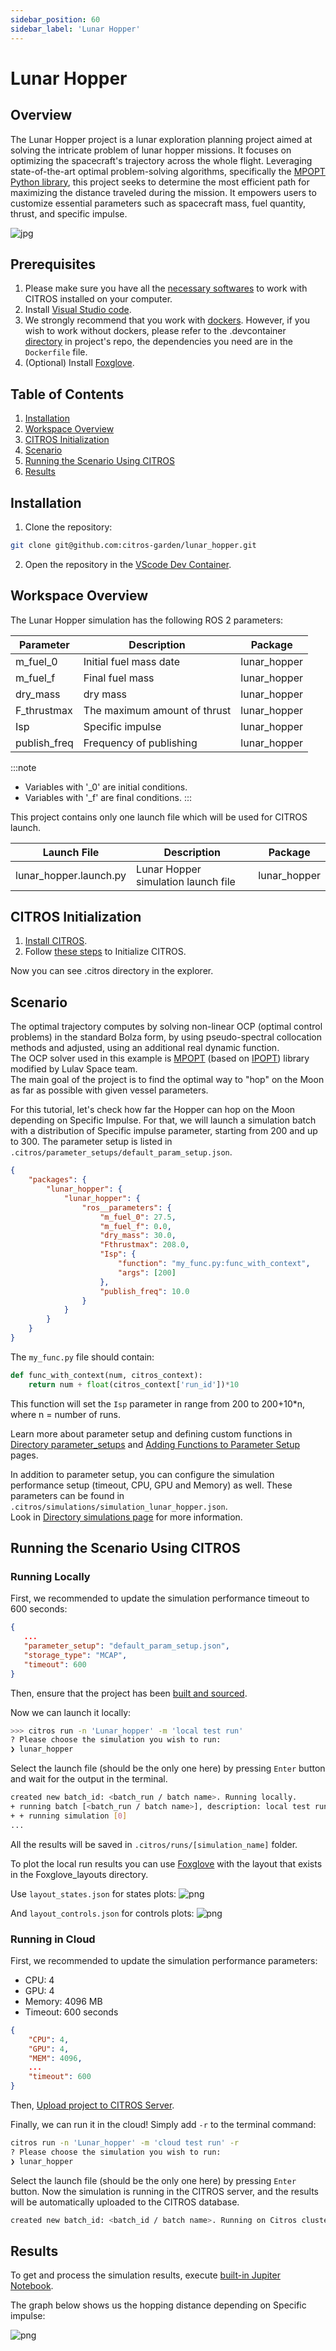 ```yaml
---
sidebar_position: 60
sidebar_label: 'Lunar Hopper'
---
```


# Lunar Hopper

## Overview
The Lunar Hopper project is a lunar exploration planning project aimed at solving the intricate problem of lunar hopper missions. It focuses on optimizing the spacecraft's trajectory across the whole flight. Leveraging state-of-the-art optimal problem-solving algorithms, specifically the [MPOPT Python library](https://mpopt.readthedocs.io/en/latest/), this project seeks to determine the most efficient path for maximizing the distance traveled during the mission. It empowers users to customize essential parameters such as spacecraft mass, fuel quantity, thrust, and specific impulse. 

![jpg](img/hopper0.jpg "Did you find an easter egg?)")

## Prerequisites

1. Please make sure you have all the [necessary softwares](https://citros.io/doc/docs_tutorials/getting_started/#softwares-to-work-with-citros) to work with CITROS installed on your computer.
2. Install [Visual Studio code](https://code.visualstudio.com/download).
3. We strongly recommend that you work with [dockers](https://citros.io/doc/docs_tutorials/dockerfile_overview/). However, if you wish to work without dockers, please refer to the .devcontainer [directory](https://github.com/citros-garden/lunar_hopper/tree/main/.devcontainer) in project's repo, the dependencies you need are in the ```Dockerfile``` file.
4. (Optional) Install [Foxglove](https://docs.foxglove.dev/docs/introduction).

## Table of Contents
1. [Installation](#installation)
2. [Workspace Overview](#workspace-overview)
3. [CITROS Initialization](#citros-initialization)
4. [Scenario](#scenario)
5. [Running the Scenario Using CITROS](#running-the-scenario-using-citros)
6. [Results](#results)

## Installation
1. Clone the repository:
```bash
git clone git@github.com:citros-garden/lunar_hopper.git
```

2. Open the repository in the [VScode Dev Container](https://citros.io/doc/docs_tutorials/getting_started/#open-project-in-vscode-dev-container).

## Workspace Overview

The Lunar Hopper simulation has the following ROS 2 parameters:

|Parameter	|Description	|Package
|--|--|--
m_fuel_0	|Initial fuel mass date	|lunar_hopper	
m_fuel_f	|Final fuel mass	|lunar_hopper
dry_mass	|dry mass	|lunar_hopper
F_thrustmax	|The maximum amount of thrust	|lunar_hopper
Isp	|Specific impulse		|lunar_hopper	
publish_freq	|Frequency of publishing	|lunar_hopper

:::note
- Variables with '_0' are initial conditions.
- Variables with '_f' are final conditions.
:::

This project contains only one launch file which will be used for CITROS launch. 

|Launch File	|Description	|Package
|--|--|--
lunar_hopper.launch.py	|Lunar Hopper simulation launch file 	|lunar_hopper


## CITROS Initialization

1. [Install CITROS](https://citros.io/doc/docs_tutorials/getting_started/#installation).
2. Follow [these steps](https://citros.io/doc/docs_tutorials/getting_started/#initialization) to Initialize CITROS.

Now you can see .citros directory in the explorer.

## Scenario
The optimal trajectory computes by solving non-linear OCP (optimal control problems) in the standard Bolza form, by using pseudo-spectral collocation methods and adjusted, using an additional real dynamic function. <br/> 
The OCP solver used in this example is [MPOPT]((https://mpopt.readthedocs.io/en/latest/)) (based on [IPOPT](https://en.wikipedia.org/wiki/IPOPT#:~:text=IPOPT%2C%20short%20for%20%22Interior%20Point,the%20EPL%20(formerly%20CPL).)) library modified by Lulav Space team. <br />
The main goal of the project is to find the optimal way to "hop" on the Moon as far as possible with given vessel parameters.<br/>

For this tutorial, let's check how far the Hopper can hop on the Moon depending on Specific Impulse.
For that, we will launch a simulation batch with a distribution of Specific impulse parameter, starting from 200 and up to 300.
The parameter setup is listed in ```.citros/parameter_setups/default_param_setup.json```. <br/>

```json
{
    "packages": {
        "lunar_hopper": {
            "lunar_hopper": {
                "ros__parameters": {
                    "m_fuel_0": 27.5,
                    "m_fuel_f": 0.0,
                    "dry_mass": 30.0,
                    "Fthrustmax": 208.0,
                    "Isp": {
                        "function": "my_func.py:func_with_context",
                        "args": [200]
                    },
                    "publish_freq": 10.0
                }
            }
        }
    }
}
```

The ```my_func.py``` file should contain:
```python
def func_with_context(num, citros_context):
    return num + float(citros_context['run_id'])*10
```

This function will set the ```Isp``` parameter in range from 200 to 200+10*n, where n = number of runs.

Learn more about parameter setup and defining custom functions in [Directory parameter_setups](https://citros.io/doc/docs_cli/structure/citros_structure/#directory-parameter_setups) and [Adding Functions to Parameter Setup](https://citros.io/doc/docs_cli/configuration/config_params) pages.

In addition to parameter setup, you can configure the simulation performance setup (timeout, CPU, GPU and Memory) as well.
These parameters can be found in ```.citros/simulations/simulation_lunar_hopper.json```. <br/>
Look in [Directory simulations page](https://citros.io/doc/docs_cli/structure/citros_structure#directory-simulations) for more information.

## Running the Scenario Using CITROS

### Running Locally

First, we recommended to update the simulation performance timeout to 600 seconds:

 ```json 
{
    ...
    "parameter_setup": "default_param_setup.json",
    "storage_type": "MCAP",
    "timeout": 600
}
 ```

Then, ensure that the project has been [built and sourced](https://citros.io/doc/docs_tutorials/getting_started/#build-the-project).<br/>

Now we can launch it locally:
```bash 
>>> citros run -n 'Lunar_hopper' -m 'local test run'
? Please choose the simulation you wish to run:
❯ lunar_hopper
```
Select the launch file (should be the only one here) by pressing ```Enter``` button and wait for the output in the terminal. 

```bash
created new batch_id: <batch_run / batch name>. Running locally.
+ running batch [<batch_run / batch name>], description: local test run, repeating simulations: [1]
+ + running simulation [0]
...
```

All the results will be saved in `.citros/runs/[simulation_name]` folder.

To plot the local run results you can use [Foxglove](https://citros.io/doc/docs_tutorials/#visualization-with-foxglove) with the layout that exists in the Foxglove_layouts directory.

Use ```layout_states.json``` for states plots:
![png](img/foxglove0.png "Foxglove Example 1")

And ```layout_controls.json``` for controls plots:
![png](img/foxglove1.png "Foxglove Example 2")
### Running in Cloud

First, we recommended to update the simulation performance parameters:
- CPU: 4
- GPU: 4  
- Memory: 4096 MB
- Timeout: 600 seconds


```json
{
    "CPU": 4,
    "GPU": 4,
    "MEM": 4096,
    ...
    "timeout": 600
}
```

Then, [Upload project to CITROS Server](https://citros.io/doc/docs_tutorials/getting_started/#upload-to-citros-server). 

Finally, we can run it in the cloud! Simply add `-r` to the terminal command: 
```bash 
citros run -n 'Lunar_hopper' -m 'cloud test run' -r
? Please choose the simulation you wish to run:
❯ lunar_hopper
```

Select the launch file (should be the only one here) by pressing `Enter` button. Now the simulation is running in the CITROS server, and the results will be automatically uploaded to the CITROS database.

```bash
created new batch_id: <batch_id / batch name>. Running on Citros cluster. See https://citros.io/batch/<batch_id / batch name>.
```

## Results
To get and process the simulation results, execute [built-in Jupiter Notebook](https://citros.io/lunar_hopper/blob/main/notebooks/lunar_hopper_notebook_example.ipynb). 

The graph below shows us the hopping distance depending on Specific impulse:

![png](img/citros3.png "CITROS example")